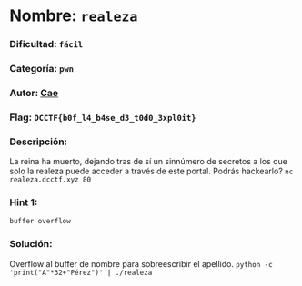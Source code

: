 # Nombre: `realeza`
### Dificultad: `fácil`
### Categoría: `pwn`
### Autor: [Cae](https://c4ebt.github.io/)
### Flag: `DCCTF{b0f_l4_b4se_d3_t0d0_3xpl0it}`

### Descripción:
La reina ha muerto, dejando tras de sí un sinnúmero de secretos a los que solo la realeza puede acceder a través de este portal. Podrás hackearlo? `nc realeza.dcctf.xyz 80`

### Hint 1:
`buffer overflow`

### Solución:
Overflow al buffer de nombre para sobreescribir el apellido.
`python -c 'print("A"*32+"Pérez")' | ./realeza`
